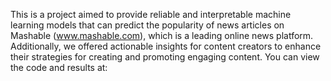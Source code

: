 This is a project aimed to provide reliable and interpretable machine learning models that can predict the popularity of news articles on Mashable
(www.mashable.com), which is a leading online news platform. Additionally, we offered actionable insights for content creators to enhance their strategies for creating and promoting engaging content.
You can view the code and results at:
